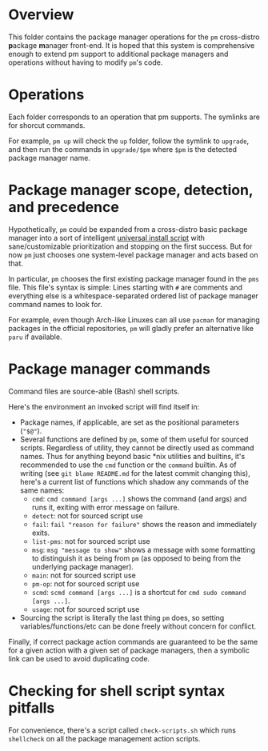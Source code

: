 # Overview

This folder contains the package manager operations for the `pm`
cross-distro **p**ackage **m**anager front-end. It is hoped that this
system is comprehensive enough to extend pm support to additional
package managers and operations without having to modify `pm`'s code.


# Operations

Each folder corresponds to an operation that pm supports. The symlinks
are for shorcut commands.

For example, `pm up` will check the `up` folder, follow the symlink to
`upgrade`, and then run the commands in `upgrade/$pm` where `$pm` is
the detected package manager name.


# Package manager scope, detection, and precedence

Hypothetically, `pm` could be expanded from a cross-distro basic
package manager into a sort of intelligent
[universal install script](https://www.xkcd.com/1654) with
sane/customizable prioritization and stopping on the first
success. But for now `pm` just chooses one system-level package
manager and acts based on that.

In particular, `pm` chooses the first existing package manager found
in the `pms` file. This file's syntax is simple: Lines starting with
`#` are comments and everything else is a whitespace-separated ordered
list of package manager command names to look for.

For example, even though Arch-like Linuxes can all use `pacman` for
managing packages in the official repositories, `pm` will gladly
prefer an alternative like `paru` if available.


# Package manager commands

Command files are source-able (Bash) shell scripts.

Here's the environment an invoked script will find itself in:

- Package names, if applicable, are set as the positional parameters
  (`"$@"`).
- Several functions are defined by `pm`, some of them useful for
  sourced scripts. Regardless of utility, they cannot be directly used
  as command names. Thus for anything beyond basic \*nix utilities and
  builtins, it's recommended to use the `cmd` function or the
  `command` builtin. As of writing (see `git blame README.md` for the
  latest commit changing this), here's a current list of functions
  which shadow any commands of the same names:
  - `cmd`: `cmd command [args ...]` shows the command (and args) and
    runs it, exiting with error message on failure.
  - `detect`: not for sourced script use
  - `fail`: `fail "reason for failure"` shows the reason and
    immediately exits.
  - `list-pms`: not for sourced script use
  - `msg`: `msg "message to show"` shows a message with some
    formatting to distinguish it as being from `pm` (as opposed to
    being from the underlying package manager).
  - `main`: not for sourced script use
  - `pm-op`: not for sourced script use
  - `scmd`: `scmd command [args ...]` is a shortcut for `cmd sudo
    command [args ...]`.
  - `usage`: not for sourced script use
- Sourcing the script is literally the last thing `pm` does, so
  setting variables/functions/etc can be done freely without concern
  for conflict.

Finally, if correct package action commands are guaranteed to be the
same for a given action with a given set of package managers, then
a symbolic link can be used to avoid duplicating code.


# Checking for shell script syntax pitfalls

For convenience, there's a script called `check-scripts.sh` which runs
`shellcheck` on all the package management action scripts.
